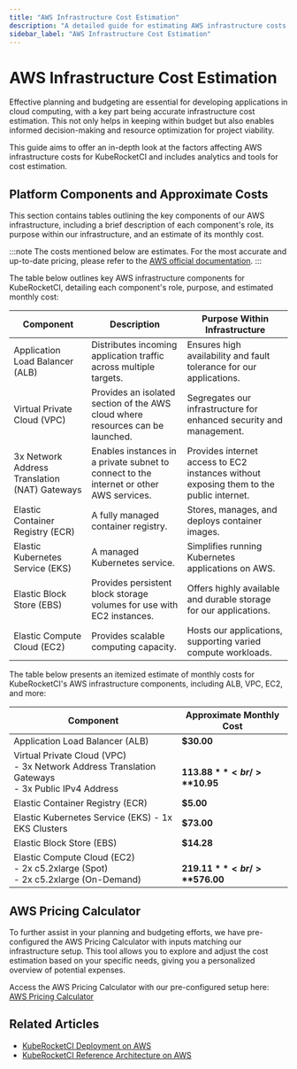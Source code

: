 ```yaml
---
title: "AWS Infrastructure Cost Estimation"
description: "A detailed guide for estimating AWS infrastructure costs for KubeRocketCI, including component descriptions, purposes, and approximate monthly costs."
sidebar_label: "AWS Infrastructure Cost Estimation"
---
```

<!-- markdownlint-disable MD025 -->

# AWS Infrastructure Cost Estimation

<head>
  <link rel="canonical" href="https://docs.kuberocketci.io/docs/developer-guide/aws-infrastructure-cost-estimation" />
</head>

Effective planning and budgeting are essential for developing applications in cloud computing, with a key part being accurate infrastructure cost estimation. This not only helps in keeping within budget but also enables informed decision-making and resource optimization for project viability.

This guide aims to offer an in-depth look at the factors affecting AWS infrastructure costs for KubeRocketCI and includes analytics and tools for cost estimation.

## Platform Components and Approximate Costs

This section contains tables outlining the key components of our AWS infrastructure, including a brief description of each component's role, its purpose within our infrastructure, and an estimate of its monthly cost.

:::note
  The costs mentioned below are estimates. For the most accurate and up-to-date pricing, please refer to the [AWS official documentation](https://aws.amazon.com/pricing/?aws-products-pricing.sort-by=item.additionalFields.productNameLowercase&aws-products-pricing.sort-order=asc&awsf.Free%20Tier%20Type=*all&awsf.tech-category=*all).
:::

The table below outlines key AWS infrastructure components for KubeRocketCI, detailing each component's role, purpose, and estimated monthly cost:

| Component                                     | Description                                                                             | Purpose Within Infrastructure                                                          |
|-----------------------------------------------|-----------------------------------------------------------------------------------------|----------------------------------------------------------------------------------------|
| Application Load Balancer (ALB)               | Distributes incoming application traffic across multiple targets.                       | Ensures high availability and fault tolerance for our applications.                    |
| Virtual Private Cloud (VPC)                   | Provides an isolated section of the AWS cloud where resources can be launched.          | Segregates our infrastructure for enhanced security and management.                    |
| 3x Network Address Translation (NAT) Gateways | Enables instances in a private subnet to connect to the internet or other AWS services. | Provides internet access to EC2 instances without exposing them to the public internet. |
| Elastic Container Registry (ECR)              | A fully managed container registry.                                                     | Stores, manages, and deploys container images.                                   |
| Elastic Kubernetes Service (EKS)              | A managed Kubernetes service.                                                           | Simplifies running Kubernetes applications on AWS.                                     |
| Elastic Block Store (EBS)                     | Provides persistent block storage volumes for use with EC2 instances.                   | Offers highly available and durable storage for our applications.                      |
| Elastic Compute Cloud (EC2)                   | Provides scalable computing capacity.                                                   | Hosts our applications, supporting varied compute workloads.                           |

The table below presents an itemized estimate of monthly costs for KubeRocketCI's AWS infrastructure components, including ALB, VPC, EC2, and more:

| Component                                                                                               | Approximate Monthly Cost       |
|---------------------------------------------------------------------------------------------------------|--------------------------------|
| Application Load Balancer (ALB)                                                                         | **$30.00**                     |
| Virtual Private Cloud (VPC) <br />- 3x Network Address Translation Gateways  <br />- 3x Public IPv4 Address |  <br />**$113.88** <br />**$10.95**  |
| Elastic Container Registry (ECR)                                                                        | **$5.00**                      |
| Elastic Kubernetes Service (EKS)  - 1x EKS Clusters                                                 | **$73.00**                 |
| Elastic Block Store (EBS)                                                                               | **$14.28**                     |
| Elastic Compute Cloud (EC2) <br />- 2x c5.2xlarge (Spot)  <br />- 2x c5.2xlarge (On-Demand)                 | <br />**$219.11** <br />**$576.00** |

## AWS Pricing Calculator

To further assist in your planning and budgeting efforts, we have pre-configured the AWS Pricing Calculator with inputs matching our infrastructure setup. This tool allows you to explore and adjust the cost estimation based on your specific needs, giving you a personalized overview of potential expenses.

Access the AWS Pricing Calculator with our pre-configured setup here: [AWS Pricing Calculator](https://calculator.aws/#/estimate?id=42ed1a892c891ebcd905734b437f722122983f61)

## Related Articles

* [KubeRocketCI Deployment on AWS](aws-deployment-diagram.md)
* [KubeRocketCI Reference Architecture on AWS](aws-reference-architecture.md)
